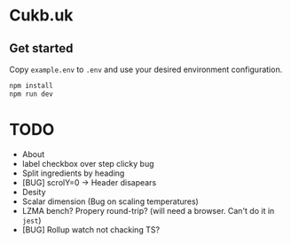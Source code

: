 # Cukb.uk

## Get started

Copy `example.env` to `.env` and use your desired environment configuration.

```bash
npm install
npm run dev
```

# TODO
- About
- label checkbox over step clicky bug
- Split ingredients by heading
- [BUG] scrolY=0 -> Header disapears
- Desity
- Scalar dimension (Bug on scaling temperatures)
- LZMA bench? Propery round-trip? (will need a browser. Can't do it in `jest`)
- [BUG] Rollup watch not chacking TS?